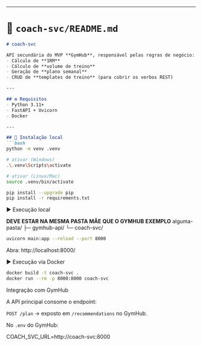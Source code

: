 
---

# 📄 `coach-svc/README.md`
```markdown
# coach-svc

API secundária do MVP **GymHub**, responsável pelas regras de negócio:  
- Cálculo de **1RM**  
- Cálculo de **volume de treino**  
- Geração de **plano semanal**  
- CRUD de **templates de treino** (para cobrir os verbos REST)

---

## ⚙️ Requisitos
- Python 3.11+
- FastAPI + Uvicorn
- Docker

---

## 🔧 Instalação local
```bash
python -m venv .venv

# ativar (Windows)
.\.venv\Scripts\activate

# ativar (Linux/Mac)
source .venv/bin/activate

pip install --upgrade pip
pip install -r requirements.txt
```

▶️ Execução local

**DEVE ESTAR NA MESMA PASTA MÃE QUE O GYMHUB**
**EXEMPLO**
alguma-pasta/
 ├─ gymhub-api/
 └─ coach-svc/

```bash
uvicorn main:app --reload --port 8000
```
Abra: http://localhost:8000/

▶️ Execução via Docker

```bash
docker build -t coach-svc .
docker run --rm -p 8000:8000 coach-svc
```

Integração com GymHub

A API principal consome o endpoint:

`POST /plan` → exposto em `/recommendations` no GymHub.

No `.env` do GymHub:

COACH_SVC_URL=http://coach-svc:8000

